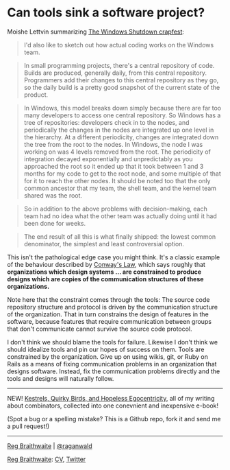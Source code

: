 Can tools sink a software project?
===

Moishe Lettvin summarizing [The Windows Shutdown crapfest](http://moishelettvin.blogspot.com/2006/11/windows-shutdown-crapfest.html "moblog: The Windows Shutdown crapfest"):

> I'd also like to sketch out how actual coding works on the Windows team.

> In small programming projects, there's a central repository of code. Builds are produced, generally daily, from this central repository. Programmers add their changes to this central repository as they go, so the daily build is a pretty good snapshot of the current state of the product.

> In Windows, this model breaks down simply because there are far too many developers to access one central repository. So Windows has a tree of repositories: developers check in to the nodes, and periodically the changes in the nodes are integrated up one level in the hierarchy. At a different periodicity, changes are integrated down the tree from the root to the nodes. In Windows, the node I was working on was 4 levels removed from the root. The periodicity of integration decayed exponentially and unpredictably as you approached the root so it ended up that it took between 1 and 3 months for my code to get to the root node, and some multiple of that for it to reach the other nodes. It should be noted too that the only common ancestor that my team, the shell team, and the kernel team shared was the root.

> So in addition to the above problems with decision-making, each team had no idea what the other team was actually doing until it had been done for weeks.

> The end result of all this is what finally shipped: the lowest common denominator, the simplest and least controversial option.

This isn't the pathological edge case you might think. It's a classic example of the behaviour described by [Conway's Law](http://en.wikipedia.org/wiki/Conway%27s_Law "Conway's Law - Wikipedia, the free encyclopedia"), which says roughly that **organizations which design systems ... are constrained to produce designs which are copies of the communication structures of these organizations.**

Note here that the constraint comes through the tools: The source code repository structure and protocol is driven by the communication structure of the organization. That in turn constrains the design of features in the software, because features that require communication between groups that don't communicate cannot survive the source code protocol.

I don't think we should blame the tools for failure. Likewise I don't think we should idealize tools and pin our hopes of success on them. Tools are constrained by the organization. Give up on using wikis, git, or Ruby on Rails as a means of fixing communication problems in an organization that designs software. Instead, fix the communication problems directly and the tools and designs will naturally follow.

---

NEW! [Kestrels, Quirky Birds, and Hopeless Egocentricity](http://leanpub.com/combinators), all of my writing about combinators, collected into one conevnient and inexpensive e-book!

(Spot a bug or a spelling mistake? This is a Github repo, fork it and send me a pull request!)

---

[Reg Braithwaite](http://braythwayt.com) | [@raganwald](http://twitter.com/raganwald)

[Reg Braithwaite](http://braythwayt.com): [CV](http://braythwayt.com/reginald/RegBraithwaite20120423.pdf ""), [Twitter](http://twitter.com/)